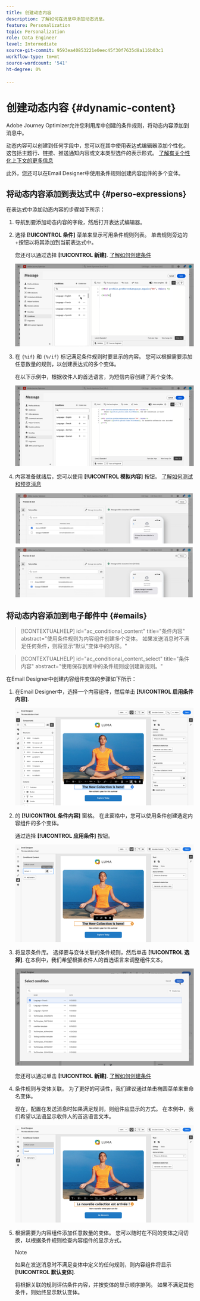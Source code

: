 ```yaml
---
title: 创建动态内容
description: 了解如何在消息中添加动态消息。
feature: Personalization
topic: Personalization
role: Data Engineer
level: Intermediate
source-git-commit: 9593ea40853221e0eec45f30f7635d8a116b03c1
workflow-type: tm+mt
source-wordcount: '541'
ht-degree: 0%

---
```



# 创建动态内容 {#dynamic-content}

Adobe Journey Optimizer允许您利用库中创建的条件规则，将动态内容添加到消息中。

动态内容可以创建到任何字段中，您可以在其中使用表达式编辑器添加个性化。 这包括主题行、链接、推送通知内容或文本类型选件的表示形式。 [了解有关个性化上下文的更多信息](personalization-contexts.md)

此外，您还可以在Email Designer中使用条件规则创建内容组件的多个变体。

## 将动态内容添加到表达式中 {#perso-expressions}

在表达式中添加动态内容的步骤如下所示：

1. 导航到要添加动态内容的字段，然后打开表达式编辑器。

1. 选择 **[!UICONTROL 条件]** 菜单来显示可用条件规则列表。 单击规则旁边的+按钮以将其添加到当前表达式中。

   您还可以通过选择 **[!UICONTROL 新建]**. [了解如何创建条件](create-conditions.md)

   ![](assets/conditions-expression.png)

1. 在 `{%if}` 和 `{%/if}` 标记满足条件规则时要显示的内容。 您可以根据需要添加任意数量的规则，以创建表达式的多个变体。

   在以下示例中，根据收件人的首选语言，为短信内容创建了两个变体。

   ![](assets/conditions-language-sample.png)

1. 内容准备就绪后，您可以使用 **[!UICONTROL 模拟内容]** 按钮。 [了解如何测试和预览消息](../design/preview.md)

   ![](assets/conditions-preview.png)

## 将动态内容添加到电子邮件中 {#emails}

>[!CONTEXTUALHELP]
>id="ac_conditional_content"
>title="条件内容"
>abstract="使用条件规则为内容组件创建多个变体。 如果发送消息时不满足任何条件，则将显示“默认”变体中的内容。"

>[!CONTEXTUALHELP]
>id="ac_conditional_content_select"
>title="条件内容"
>abstract="使用保存到库中的条件规则或创建新规则。"

在Email Designer中创建内容组件变体的步骤如下所示：

1. 在Email Designer中，选择一个内容组件，然后单击 **[!UICONTROL 启用条件内容]**.

   ![](assets/conditions-enable-conditional.png)

1. 的 **[!UICONTROL 条件内容]** 窗格。 在此窗格中，您可以使用条件创建选定内容组件的多个变体。

   通过选择 **[!UICONTROL 应用条件]** 按钮。

   ![](assets/conditions-apply.png)

1. 将显示条件库。 选择要与变体关联的条件规则，然后单击 **[!UICONTROL 选择]**. 在本例中，我们希望根据收件人的首选语言来调整组件文本。

   ![](assets/conditions-select.png)

   您还可以通过单击 **[!UICONTROL 新建]**. [了解如何创建条件](create-conditions.md)

1. 条件规则与变体关联。 为了更好的可读性，我们建议通过单击椭圆菜单来重命名变体。

   现在，配置在发送消息时如果满足规则，则组件应显示的方式。 在本例中，我们希望以法语显示收件人的首选语言文本。

   ![](assets/conditions-design.png)

1. 根据需要为内容组件添加任意数量的变体。 您可以随时在不同的变体之间切换，以根据条件规则检查内容组件的显示方式。

   >[!NOTE]
   >如果在发送消息时不满足变体中定义的任何规则，则内容组件将显示 **[!UICONTROL 默认变体]**.
   >
   >将根据关联的规则评估条件内容，并按变体的显示顺序排列。 如果不满足其他条件，则始终显示默认变体。
